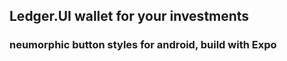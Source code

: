 ﻿## Ledger.UI wallet for your investments  
 ### neumorphic button styles for android, build with Expo  

